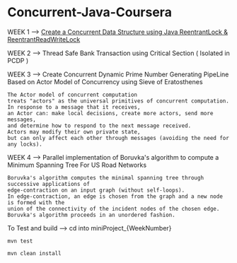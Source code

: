 # Concurrent-Java-Coursera

WEEK 1 --> [Create a Concurrent Data Structure using Java ReentrantLock & ReentrantReadWriteLock](miniproject_1/src/main/java/edu/coursera/concurrent/CoarseLists.java)

WEEK 2 --> Thread Safe Bank Transaction using Critical Section ( Isolated in PCDP )

WEEK 3 --> Create Concurrent Dynamic Prime Number Generating PipeLine Based on Actor Model of Concurrency using Sieve of Eratosthenes

``` 
The Actor model of concurrent computation 
treats "actors" as the universal primitives of concurrent computation.
In response to a message that it receives,
an Actor can: make local decisions, create more actors, send more messages,
and determine how to respond to the next message received.
Actors may modify their own private state,
but can only affect each other through messages (avoiding the need for any locks).
```
WEEK 4 --> Parallel implementation of Boruvka's algorithm to compute a Minimum Spanning Tree For US Road Networks

``` 
Boruvka's algorithm computes the minimal spanning tree through successive applications of 
edge-contraction on an input graph (without self-loops).
In edge-contraction, an edge is chosen from the graph and a new node is formed with the 
union of the connectivity of the incident nodes of the chosen edge.
Boruvka's algorithm proceeds in an unordered fashion. 
```

To Test and build --> cd into miniProject_{WeekNumber}
``` 
mvn test
```
```
mvn clean install 
```
